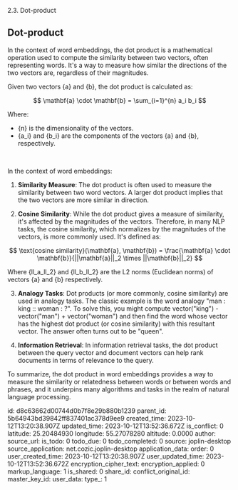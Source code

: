 2.3. Dot-product

## Dot-product

In the context of word embeddings, the dot product is a mathematical operation used to compute the similarity between two vectors, often representing words. It's a way to measure how similar the directions of the two vectors are, regardless of their magnitudes.

Given two vectors {a} and {b}, the dot product is calculated as:

$$
\mathbf{a} \cdot \mathbf{b} = \sum_{i=1}^{n} a_i b_i 
$$

Where:
- {n} is the dimensionality of the vectors.
- {a_i} and {b_i} are the components of the vectors {a} and {b}, respectively.

<br>

In the context of word embeddings:
1. **Similarity Measure**: The dot product is often used to measure the similarity between two word vectors. A larger dot product implies that the two vectors are more similar in direction.

2. **Cosine Similarity**: While the dot product gives a measure of similarity, it's affected by the magnitudes of the vectors. Therefore, in many NLP tasks, the cosine similarity, which normalizes by the magnitudes of the vectors, is more commonly used. It's defined as:

$$
\text{cosine similarity}(\mathbf{a}, \mathbf{b}) = \frac{\mathbf{a} \cdot \mathbf{b}}{||\mathbf{a}||_2 \times ||\mathbf{b}||_2}
$$

Where {ll_a_ll_2} and {ll_b_ll_2} are the L2 norms (Euclidean norms) of vectors {a} and {b} respectively.

3. **Analogy Tasks**: Dot products (or more commonly, cosine similarity) are used in analogy tasks. The classic example is the word analogy "man : king :: woman : ?". To solve this, you might compute vector("king") - vector("man") + vector("woman") and then find the word whose vector has the highest dot product (or cosine similarity) with this resultant vector. The answer often turns out to be "queen".

4. **Information Retrieval**: In information retrieval tasks, the dot product between the query vector and document vectors can help rank documents in terms of relevance to the query.

To summarize, the dot product in word embeddings provides a way to measure the similarity or relatedness between words or between words and phrases, and it underpins many algorithms and tasks in the realm of natural language processing.

id: d8c63662d00744d0b7f8e29b880b1239
parent_id: 5b64943bd39842ff837401ac378d9ee9
created_time: 2023-10-12T13:20:38.907Z
updated_time: 2023-10-12T13:52:36.672Z
is_conflict: 0
latitude: 25.20484930
longitude: 55.27078280
altitude: 0.0000
author: 
source_url: 
is_todo: 0
todo_due: 0
todo_completed: 0
source: joplin-desktop
source_application: net.cozic.joplin-desktop
application_data: 
order: 0
user_created_time: 2023-10-12T13:20:38.907Z
user_updated_time: 2023-10-12T13:52:36.672Z
encryption_cipher_text: 
encryption_applied: 0
markup_language: 1
is_shared: 0
share_id: 
conflict_original_id: 
master_key_id: 
user_data: 
type_: 1